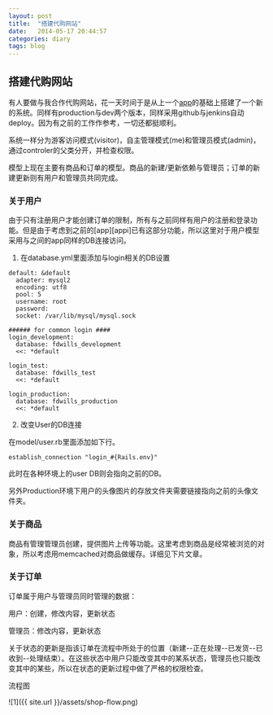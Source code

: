 ```yaml
---
layout: post
title:  "搭建代购网站"
date:   2014-05-17 20:44:57
categories: diary
tags: blog
---
```


## 搭建代购网站

有人要做与我合作代购网站，花一天时间于是从上一个[app][app]的基础上搭建了一个新的系统。同样有production与dev两个版本，同样采用github与jenkins自动deploy。因为有之前的工作作参考，一切还都挺顺利。

系统一样分为游客访问模式(visitor)，自主管理模式(me)和管理员模式(admin)，通过controler的父类分开，并检查权限。

模型上现在主要有商品和订单的模型。商品的新建/更新依赖与管理员；订单的新建更新则有用户和管理员共同完成。

### 关于用户

由于只有注册用户才能创建订单的限制，所有与之前同样有用户的注册和登录功能。但是由于考虑到之前的[app][appi]已有这部分功能，所以这里对于用户模型采用与之间的app同样的DB连接访问。

1. 在database.yml里面添加与login相关的DB设置

```
default: &default
  adapter: mysql2
  encoding: utf8
  pool: 5
  username: root
  password:
  socket: /var/lib/mysql/mysql.sock

###### for common login ####
login_development:
  database: fdwills_development
  <<: *default

login_test:
  database: fdwills_test
  <<: *default

login_production:
  database: fdwills_production
  <<: *default

```

2. 改变User的DB连接

在model/user.rb里面添加如下行。

```
establish_connection "login_#{Rails.env}"
```

此时在各种环境上的user DB则会指向之前的DB。

另外Production环境下用户的头像图片的存放文件夹需要链接指向之前的头像文件夹。

### 关于商品

商品有管理管理员创建，提供图片上传等功能。这里考虑到商品是经常被浏览的对象，所以考虑用memcached对商品做缓存。详细见下片文章。

### 关于订单

订单属于用户与管理员同时管理的数据：

用户：创建，修改内容，更新状态

管理员：修改内容，更新状态

关于状态的更新是指该订单在流程中所处于的位置（新建--正在处理--已发货--已收到--处理结束）。在这些状态中用户只能改变其中的某系状态，管理员也只能改变其中的某些，所以在状态的更新过程中做了严格的权限检查。

流程图

![1]({{ site.url }}/assets/shop-flow.png)

[app]: app.fdwills.com
